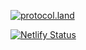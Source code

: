 [![protocol.land](https://arweave.net/eZp8gOeR8Yl_cyH9jJToaCrt2He1PHr0pR4o-mHbEcY)](https://protocol.land/#/repository/c2c2de8a-ac71-474f-80c4-576a6e97aeda)

[![Netlify Status](https://api.netlify.com/api/v1/badges/a1112024-489d-47c0-b5f7-540ae40b0781/deploy-status)](https://app.netlify.com/sites/kapsulao/deploys)
